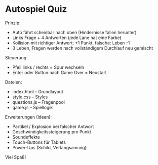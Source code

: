 # Autospiel Quiz

Prinzip:
- Auto fährt scheinbar nach oben (Hindernisse fallen herunter)
- Links Frage + 4 Antworten (jede Lane hat eine Farbe)
- Kollision mit richtiger Antwort: +1 Punkt, falsche: Leben -1
- 3 Leben, Fragen werden nach vollständigem Durchlauf neu gemischt

Steuerung:
- Pfeil links / rechts = Spur wechseln
- Enter oder Button nach Game Over = Neustart

Dateien:
- index.html – Grundlayout
- style.css – Styles
- questions.js – Fragenpool
- game.js – Spiellogik

Erweiterungen (Ideen):
- Partikel / Explosion bei falscher Antwort
- Geschwindigkeitssteigerung pro Punkt
- Soundeffekte
- Touch-Buttons für Tablets
- Power-Ups (Schild, Verlangsamung)

Viel Spaß!
